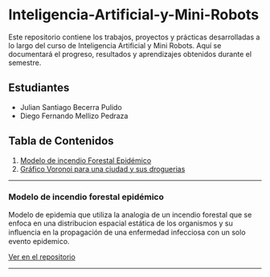 # Inteligencia-Artificial-y-Mini-Robots

Este repositorio contiene los trabajos, proyectos y prácticas desarrolladas a lo largo del curso de Inteligencia Artificial y Mini Robots. Aquí se documentará el progreso, resultados y aprendizajes obtenidos durante el semestre.

## Estudiantes

- Julian Santiago Becerra Pulido
- Diego Fernando Mellizo Pedraza

## Tabla de Contenidos

1. [Modelo de incendio Forestal Epidémico](#modelo-de-incendio-forestal-epidémico)
2. [Gráfico Voronoi para una ciudad y sus droguerias](#voronoi_densidad_ciudad_pynb.ipynb)

---

### Modelo de incendio forestal epidémico

Modelo de epidemia que utiliza la analogia de un incendio forestal que se enfoca en una distribucion espacial estática de los organismos y su inﬂuencia en la propagación de una enfermedad infecciosa con un solo evento epidemico.

[Ver en el repositorio](https://github.com/diegomel07/Inteligencia-Artificial-y-Mini-Robots/blob/main/Trabajos/Epidemic_forest_fire_model.ipynb)

---
